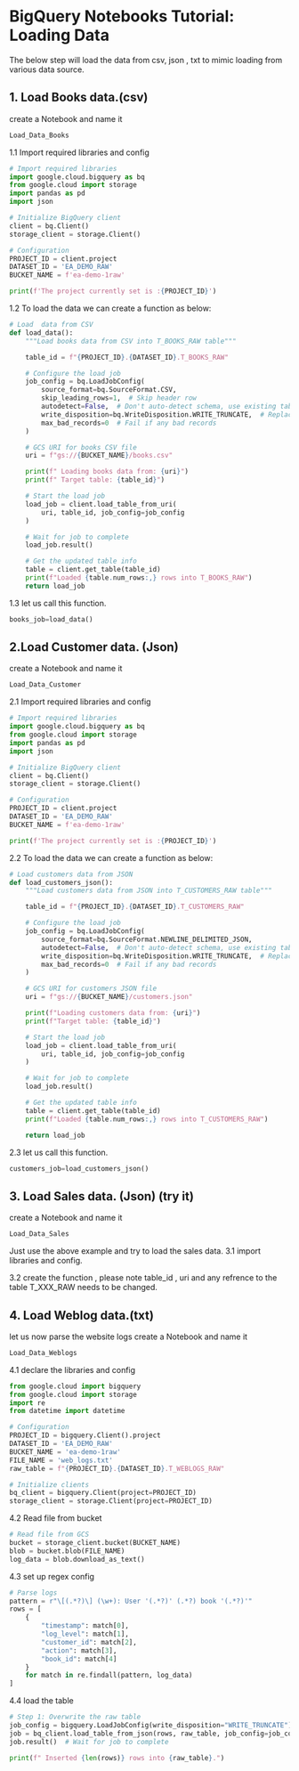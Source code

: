 # BigQuery Notebooks Tutorial: Loading Data
The below step will load the data from csv, json , txt to mimic loading from various data source.

## 1. Load Books data.(csv)
create a Notebook and name it 
```python
Load_Data_Books
```
1.1  Import required libraries and config
```python
# Import required libraries
import google.cloud.bigquery as bq
from google.cloud import storage
import pandas as pd
import json

# Initialize BigQuery client
client = bq.Client()
storage_client = storage.Client()

# Configuration
PROJECT_ID = client.project
DATASET_ID = 'EA_DEMO_RAW'
BUCKET_NAME = f'ea-demo-1raw'

print(f'The project currently set is :{PROJECT_ID}')
```
1.2 To load the data we can create a function as below:
```python
# Load  data from CSV
def load_data():
    """Load books data from CSV into T_BOOKS_RAW table"""

    table_id = f"{PROJECT_ID}.{DATASET_ID}.T_BOOKS_RAW"

    # Configure the load job
    job_config = bq.LoadJobConfig(
        source_format=bq.SourceFormat.CSV,
        skip_leading_rows=1,  # Skip header row
        autodetect=False,  # Don't auto-detect schema, use existing table schema
        write_disposition=bq.WriteDisposition.WRITE_TRUNCATE,  # Replace existing data
        max_bad_records=0  # Fail if any bad records
    )

    # GCS URI for books CSV file
    uri = f"gs://{BUCKET_NAME}/books.csv"

    print(f" Loading books data from: {uri}")
    print(f" Target table: {table_id}")

    # Start the load job
    load_job = client.load_table_from_uri(
        uri, table_id, job_config=job_config
    )

    # Wait for job to complete
    load_job.result()

    # Get the updated table info
    table = client.get_table(table_id)
    print(f"Loaded {table.num_rows:,} rows into T_BOOKS_RAW")
    return load_job
```
1.3 let us call this function.
```python
books_job=load_data()
```

## 2.Load Customer data. (Json)
create a Notebook and name it 
```python
Load_Data_Customer
```
2.1   Import required libraries and config
```python
# Import required libraries
import google.cloud.bigquery as bq
from google.cloud import storage
import pandas as pd
import json

# Initialize BigQuery client
client = bq.Client()
storage_client = storage.Client()

# Configuration
PROJECT_ID = client.project
DATASET_ID = 'EA_DEMO_RAW'
BUCKET_NAME = f'ea-demo-1raw'

print(f'The project currently set is :{PROJECT_ID}')
```
2.2 To load the data we can create a function as below:
```python
# Load customers data from JSON
def load_customers_json():
    """Load customers data from JSON into T_CUSTOMERS_RAW table"""

    table_id = f"{PROJECT_ID}.{DATASET_ID}.T_CUSTOMERS_RAW"

    # Configure the load job
    job_config = bq.LoadJobConfig(
        source_format=bq.SourceFormat.NEWLINE_DELIMITED_JSON,
        autodetect=False,  # Don't auto-detect schema, use existing table schema
        write_disposition=bq.WriteDisposition.WRITE_TRUNCATE,  # Replace existing data
        max_bad_records=0  # Fail if any bad records
    )

    # GCS URI for customers JSON file
    uri = f"gs://{BUCKET_NAME}/customers.json"

    print(f"Loading customers data from: {uri}")
    print(f"Target table: {table_id}")

    # Start the load job
    load_job = client.load_table_from_uri(
        uri, table_id, job_config=job_config
    )

    # Wait for job to complete
    load_job.result()

    # Get the updated table info
    table = client.get_table(table_id)
    print(f"Loaded {table.num_rows:,} rows into T_CUSTOMERS_RAW")

    return load_job
```
2.3 let us call this function.
```python
customers_job=load_customers_json()
```

## 3. Load Sales data. (Json) (try it)
create a Notebook and name it 
```python
Load_Data_Sales
```
Just use the above example and try to load the sales data.
3.1 import libraries and config.

3.2 create the function , please note table_id , uri and any refrence to the table T_XXX_RAW needs to be changed.


## 4. Load Weblog data.(txt)
let us now parse the website logs
create a Notebook and name it 
```python
Load_Data_Weblogs
```


4.1 declare the libraries and config
```python
from google.cloud import bigquery
from google.cloud import storage
import re
from datetime import datetime

# Configuration
PROJECT_ID = bigquery.Client().project
DATASET_ID = 'EA_DEMO_RAW'
BUCKET_NAME = 'ea-demo-1raw'
FILE_NAME = 'web_logs.txt'
raw_table = f"{PROJECT_ID}.{DATASET_ID}.T_WEBLOGS_RAW"

# Initialize clients
bq_client = bigquery.Client(project=PROJECT_ID)
storage_client = storage.Client(project=PROJECT_ID)
```
4.2 Read file from bucket 
```python
# Read file from GCS
bucket = storage_client.bucket(BUCKET_NAME)
blob = bucket.blob(FILE_NAME)
log_data = blob.download_as_text()
```
4.3  set up regex config
```python
# Parse logs
pattern = r"\[(.*?)\] (\w+): User '(.*?)' (.*?) book '(.*?)'"
rows = [
    {
        "timestamp": match[0],
        "log_level": match[1],
        "customer_id": match[2],
        "action": match[3],
        "book_id": match[4]
    }
    for match in re.findall(pattern, log_data)
]

```
4.4 load the table 
```python
# Step 1: Overwrite the raw table
job_config = bigquery.LoadJobConfig(write_disposition="WRITE_TRUNCATE")
job = bq_client.load_table_from_json(rows, raw_table, job_config=job_config)
job.result()  # Wait for job to complete

print(f" Inserted {len(rows)} rows into {raw_table}.")
```
